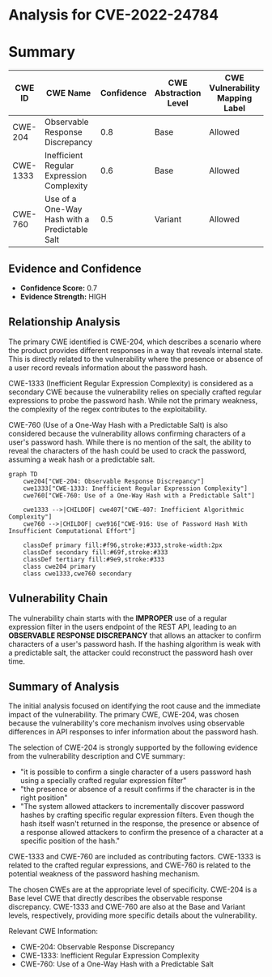 # Analysis for CVE-2022-24784

# Summary
| CWE ID | CWE Name | Confidence | CWE Abstraction Level | CWE Vulnerability Mapping Label | CWE-Vulnerability Mapping Notes |
|---|---|---|---|---|---|
| CWE-204 | Observable Response Discrepancy | 0.8 | Base | Allowed | Primary CWE |
| CWE-1333 | Inefficient Regular Expression Complexity | 0.6 | Base | Allowed | Secondary Candidate |
| CWE-760 | Use of a One-Way Hash with a Predictable Salt | 0.5 | Variant | Allowed | Secondary Candidate |

## Evidence and Confidence

*   **Confidence Score:** 0.7
*   **Evidence Strength:** HIGH

## Relationship Analysis
The primary CWE identified is CWE-204, which describes a scenario where the product provides different responses in a way that reveals internal state. This is directly related to the vulnerability where the presence or absence of a user record reveals information about the password hash.

CWE-1333 (Inefficient Regular Expression Complexity) is considered as a secondary CWE because the vulnerability relies on specially crafted regular expressions to probe the password hash. While not the primary weakness, the complexity of the regex contributes to the exploitability.

CWE-760 (Use of a One-Way Hash with a Predictable Salt) is also considered because the vulnerability allows confirming characters of a user's password hash. While there is no mention of the salt, the ability to reveal the characters of the hash could be used to crack the password, assuming a weak hash or a predictable salt.

```mermaid
graph TD
    cwe204["CWE-204: Observable Response Discrepancy"]
    cwe1333["CWE-1333: Inefficient Regular Expression Complexity"]
    cwe760["CWE-760: Use of a One-Way Hash with a Predictable Salt"]

    cwe1333 -->|CHILDOF| cwe407["CWE-407: Inefficient Algorithmic Complexity"]
    cwe760 -->|CHILDOF| cwe916["CWE-916: Use of Password Hash With Insufficient Computational Effort"]

    classDef primary fill:#f96,stroke:#333,stroke-width:2px
    classDef secondary fill:#69f,stroke:#333
    classDef tertiary fill:#9e9,stroke:#333
    class cwe204 primary
    class cwe1333,cwe760 secondary
```

## Vulnerability Chain
The vulnerability chain starts with the **IMPROPER** use of a regular expression filter in the users endpoint of the REST API, leading to an **OBSERVABLE RESPONSE DISCREPANCY** that allows an attacker to confirm characters of a user's password hash. If the hashing algorithm is weak with a predictable salt, the attacker could reconstruct the password hash over time.

## Summary of Analysis
The initial analysis focused on identifying the root cause and the immediate impact of the vulnerability. The primary CWE, CWE-204, was chosen because the vulnerability's core mechanism involves using observable differences in API responses to infer information about the password hash.

The selection of CWE-204 is strongly supported by the following evidence from the vulnerability description and CVE summary:
- "it is possible to confirm a single character of a users password hash using a specially crafted regular expression filter"
- "the presence or absence of a result confirms if the character is in the right position"
- "The system allowed attackers to incrementally discover password hashes by crafting specific regular expression filters. Even though the hash itself wasn't returned in the response, the presence or absence of a response allowed attackers to confirm the presence of a character at a specific position of the hash."

CWE-1333 and CWE-760 are included as contributing factors. CWE-1333 is related to the crafted regular expressions, and CWE-760 is related to the potential weakness of the password hashing mechanism.

The chosen CWEs are at the appropriate level of specificity. CWE-204 is a Base level CWE that directly describes the observable response discrepancy. CWE-1333 and CWE-760 are also at the Base and Variant levels, respectively, providing more specific details about the vulnerability.

Relevant CWE Information:
- CWE-204: Observable Response Discrepancy
- CWE-1333: Inefficient Regular Expression Complexity
- CWE-760: Use of a One-Way Hash with a Predictable Salt